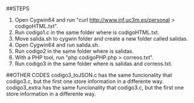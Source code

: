 ##STEPS

1. Open Cygwin64 and run "curl http://www.inf.uc3m.es/personal > codigoHTML.txt".
2. Run codigo1.c in the same folder where is codigoHTML.txt.
3. Move salida.sh to cygwin folder and create a new folder called salidas.
4. Open Cygwin64 and run salida.sh.
5. Run codigo2 in the same folder where is salidas.
6. With a PHP tool, run "php codigoPHP.php > correos.txt".
7. Run codigo3 in the same folder where is salidas and correos.txt.

##OTHER CODES
codigo3_toJSON.c has the same funcionality that codigo3.c, but the first one store information in a differente way.
codigo3_extra has the same funcionality that codigo3.c, but the first one store information in a differente way.
